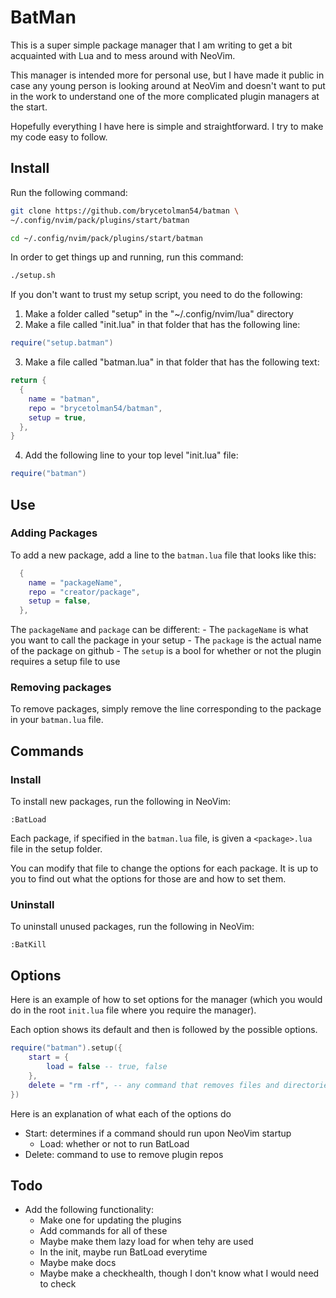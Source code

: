 # BatMan

This is a super simple package manager that I am writing to get a bit acquainted with Lua and to mess around with NeoVim. 

This manager is intended more for personal use, but I have made it public in case any young person is looking around at NeoVim and doesn't want to put in the work to understand one of the more complicated plugin managers at the start.

Hopefully everything I have here is simple and straightforward. I try to make my code easy to follow. 

## Install

Run the following command:

```sh
git clone https://github.com/brycetolman54/batman \
~/.config/nvim/pack/plugins/start/batman

cd ~/.config/nvim/pack/plugins/start/batman
```

In order to get things up and running, run this command:

```sh
./setup.sh
```

If you don't want to trust my setup script, you need to do the following:

1. Make a folder called "setup" in the "~/.config/nvim/lua" directory
2. Make a file called "init.lua" in that folder that has the following line:

```lua
require("setup.batman")
```

3. Make a file called "batman.lua" in that folder that has the following text:

```lua
return {
  {
    name = "batman",
    repo = "brycetolman54/batman",
    setup = true,
  },
}
```

4. Add the following line to your top level "init.lua" file:
```lua
require("batman")
```

## Use

### Adding Packages

To add a new package, add a line to the `batman.lua` file that looks like this:

```lua
  {
    name = "packageName",
    repo = "creator/package",
    setup = false,
  },
```

The `packageName` and `package` can be different:
    - The `packageName` is what you want to call the package in your setup
    - The `package` is the actual name of the package on github
    - The `setup` is a bool for whether or not the plugin requires a setup file to use

### Removing packages

To remove packages, simply remove the line corresponding to the package in your `batman.lua` file.

## Commands

### Install

To install new packages, run the following in NeoVim:

```vim
:BatLoad
```

Each package, if specified in the `batman.lua` file, is given a `<package>.lua` file in the setup folder.

You can modify that file to change the options for each package. It is up to you to find out what the options for those are and how to set them.

### Uninstall

To uninstall unused packages, run the following in NeoVim:

```vim
:BatKill
```

## Options

Here is an example of how to set options for the manager (which you would do in the root `init.lua` file where you require the manager).

Each option shows its default and then is followed by the possible options.

```lua
require("batman").setup({
    start = {
        load = false -- true, false
    },
    delete = "rm -rf", -- any command that removes files and directories in your shell
})
```

Here is an explanation of what each of the options do
- Start: determines if a command should run upon NeoVim startup
    - Load: whether or not to run BatLoad
- Delete: command to use to remove plugin repos

## Todo

- Add the following functionality:
    - Make one for updating the plugins
    - Add commands for all of these
    - Maybe make them lazy load for when tehy are used
    - In the init, maybe run BatLoad everytime
    - Maybe make docs
    - Maybe make a checkhealth, though I don't know what I would need to check

<!--
Unicode icons:
  - Green check box: u2705
  - Blue check box: u2611
  - Red X: u274c
-->
